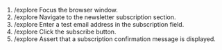1. /explore Focus the browser window.
2. /explore Navigate to the newsletter subscription section.
3. /explore Enter a test email address in the subscription field.
4. /explore Click the subscribe button.
5. /explore Assert that a subscription confirmation message is displayed.